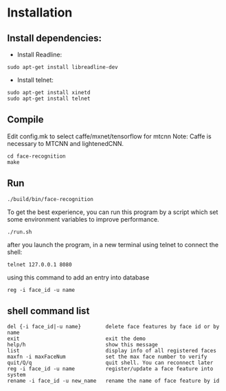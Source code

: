 # Installation

## Install dependencies:

* Install Readline:
```
sudo apt-get install libreadline-dev
```

* Install telnet:
```
sudo apt-get install xinetd
sudo apt-get install telnet
```

## Compile
Edit config.mk to select caffe/mxnet/tensorflow for mtcnn
Note: Caffe is necessary to MTCNN and lightenedCNN.
```
cd face-recognition
make
```

## Run 

```
./build/bin/face-recognition
```

To get the best experience, you can run this program by a script which set some environment variables to improve performance. 
```
./run.sh
```

after you launch the program, in a new terminal using telnet to connect the shell: 
```
telnet 127.0.0.1 8080
```

using this command to add an entry into database
```
reg -i face_id -u name
```

## shell command list
```
del {-i face_id|-u name}        delete face features by face id or by name
exit                            exit the demo
help/h          				show this message
list                            display info of all registered faces
maxfn -i maxFaceNum             set the max face number to verify
quit/Q/q        				quit shell. You can reconnect later
reg -i face_id -u name          register/update a face feature into system
rename -i face_id -u new_name   rename the name of face feature by id
```


